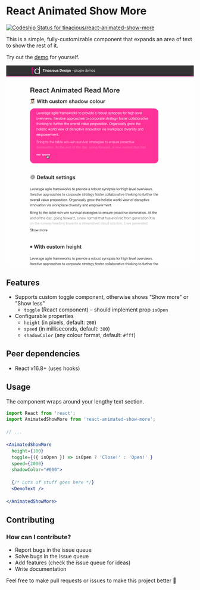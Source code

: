 # React Animated Show More

[![Codeship Status for tinacious/react-animated-show-more](https://app.codeship.com/projects/857054d0-454f-0137-b8a3-5ed1374cc032/status?branch=master)](https://app.codeship.com/projects/337134)

This is a simple, fully-customizable component that expands an area of text to show the rest of it.

Try out the [demo](https://tinacious.github.io/react-animated-show-more) for yourself.

![](react-animated-show-more-demo.gif)



## Features

- Supports custom toggle component, otherwise shows "Show more" or "Show less"
    - `toggle` (React component) – should implement prop `isOpen`
- Configurable properties
    - `height` (in pixels, default: `200`)
    - `speed` (in milliseconds, default: `300`)
    - `shadowColor` (any colour format, default: `#fff`)


## Peer dependencies

- React v16.8+ (uses hooks)


## Usage

The component wraps around your lengthy text section.

```jsx
import React from 'react';
import AnimatedShowMore from 'react-animated-show-more';

// ...

<AnimatedShowMore
  height={100}
  toggle={({ isOpen }) => isOpen ? 'Close!' : 'Open!' }
  speed={2000}
  shadowColor="#000">

  {/* Lots of stuff goes here */}
  <DemoText />

</AnimatedShowMore>
```


## Contributing

### How can I contribute?

- Report bugs in the issue queue
- Solve bugs in the issue queue
- Add features (check the issue queue for ideas)
- Write documentation

Feel free to make pull requests or issues to make this project better 👯
